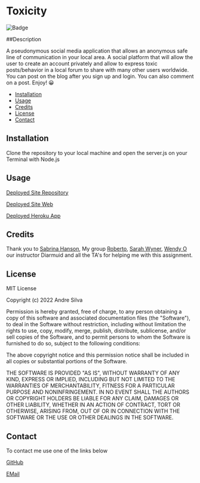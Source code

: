 
# Toxicity

![Badge](https://img.shields.io/badge/AndreGitHub-MIT-green.svg)

##Description

A pseudonymous social media application that allows an anonymous safe line of communication in your local area. A social platform that will allow the user to create an account privately and allow to express toxic posts/behavior in a local forum to share with many other users worldwide. You can post on the blog after you sign up and login. You can also comment on a post. Enjoy! 😀



- [Installation](#installation)
- [Usage](#usage)
- [Credits](#credits)
- [License](#license)
- [Contact](#contact)

## Installation

Clone the repository to your local machine and open the server.js on your Terminal with Node.js

## Usage

[Deployed Site Repository](https://github.com/andresilva8624/toxicity)

[Deployed Site Web](https://andresilva8624.github.io/toxicity/)

[Deployed Heroku App](https://toxicity2000.herokuapp.com/)



## Credits

Thank you to [Sabrina Hanson](https://www.github.com/sabhanson), My group [Roberto](https://github.com/robertox17), [Sarah Wyner](https://github.com/swyner97), [Wendy O](https://github.com/GithubOchoa1) our instructor Diarmuid and all the TA's for helping me with this assignment.

## License

MIT License

Copyright (c) 2022 Andre Silva

Permission is hereby granted, free of charge, to any person obtaining a copy
of this software and associated documentation files (the "Software"), to deal
in the Software without restriction, including without limitation the rights
to use, copy, modify, merge, publish, distribute, sublicense, and/or sell
copies of the Software, and to permit persons to whom the Software is
furnished to do so, subject to the following conditions:

The above copyright notice and this permission notice shall be included in all
copies or substantial portions of the Software.

THE SOFTWARE IS PROVIDED "AS IS", WITHOUT WARRANTY OF ANY KIND, EXPRESS OR
IMPLIED, INCLUDING BUT NOT LIMITED TO THE WARRANTIES OF MERCHANTABILITY,
FITNESS FOR A PARTICULAR PURPOSE AND NONINFRINGEMENT. IN NO EVENT SHALL THE
AUTHORS OR COPYRIGHT HOLDERS BE LIABLE FOR ANY CLAIM, DAMAGES OR OTHER
LIABILITY, WHETHER IN AN ACTION OF CONTRACT, TORT OR OTHERWISE, ARISING FROM,
OUT OF OR IN CONNECTION WITH THE SOFTWARE OR THE USE OR OTHER DEALINGS IN THE
SOFTWARE.

## Contact

To contact me use one of the links below

[GitHub](https://www.github.com/andresilva8624)

[EMail](mailto:andresilva8624@gmail.com)
